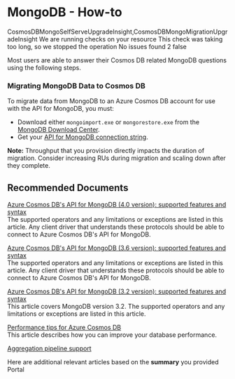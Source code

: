 <properties
 pageTitle="MongoDB How-to"
 description="Apollo migrated file - MongoDB How-to"
 service="microsoft.documentdb"
 resource="databaseAccounts"
 authors="jimsch"
 ms.author="jimsch"
 selfHelpType="Apollo"
 resourceTags=""
 productPesIds="15585"
 cloudEnvironments="public,fairfax,blackforest,mooncake, usnat, ussec"
 articleId="cosmosdb-mongodb-howto-apollo"
 displayOrder="231"
 category="MongoDB"
 ownershipId="AzureData_AzureCosmosDB"
 supportTopicIds="d535fa83-dc43-4def-6f84-e33248612f9c"
 resourceRequired="false"
/>

# MongoDB - How-to

<insight>
    <symptomId>CosmosDBMongoSelfServeUpgradeInsight,CosmosDBMongoMigrationUpgradeInsight</symptomId>
    <executionText>We are running checks on your resource</executionText>
    <timeoutText>This check was taking too long, so we stopped the operation</timeoutText>
    <noResultText>No issues found</noResultText>
    <maxInsightCount>2</maxInsightCount>
    <additionalInputsReq>false</additionalInputsReq>
</insight>

 
Most users are able to answer their Cosmos DB related MongoDB questions using the following steps.

### **Migrating MongoDB Data to Cosmos DB**

To migrate data from MongoDB to an Azure Cosmos DB account for use with the API for MongoDB, you must:

* Download either `mongoimport.exe` or `mongorestore.exe` from the [MongoDB Download Center](https://www.mongodb.com/download-center).
* Get your [API for MongoDB connection string](https://docs.microsoft.com/azure/cosmos-db/connect-mongodb-account).

**Note:** Throughput that you provision directly impacts the duration of migration. Consider increasing RUs during migration and scaling down after they complete.



## **Recommended Documents**

[Azure Cosmos DB's API for MongoDB (4.0 version): supported features and syntax](https://docs.microsoft.com/azure/cosmos-db/mongodb-feature-support-40)
<br>The supported operators and any limitations or exceptions are listed in this article. Any client driver that understands these protocols should be able to connect to Azure Cosmos DB's API for MongoDB.

[Azure Cosmos DB's API for MongoDB (3.6 version): supported features and syntax](https://docs.microsoft.com/azure/cosmos-db/mongodb-feature-support-36)
<br>The supported operators and any limitations or exceptions are listed in this article. Any client driver that understands these protocols should be able to connect to Azure Cosmos DB's API for MongoDB.

[Azure Cosmos DB's API for MongoDB (3.2 version): supported features and syntax](https://docs.microsoft.com/azure/cosmos-db/mongodb-feature-support)
<br>This article covers MongoDB version 3.2. The supported operators and any limitations or exceptions are listed in this article.

[Performance tips for Azure Cosmos DB](https://docs.microsoft.com/azure/cosmos-db/performance-tips)
<br>This article describes how you can improve your database performance.

[Aggregation pipeline support](https://docs.microsoft.com/azure/cosmos-db/mongodb-feature-support#aggregation-pipeline)

Here are additional relevant articles based on the __summary__ you provided
<azureKB>
    <client>Portal</client>
</azureKB>
